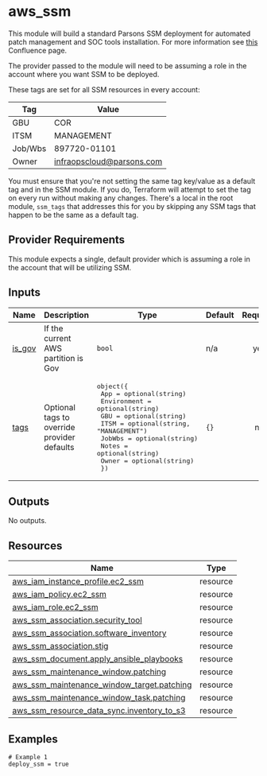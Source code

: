 <!-- BEGIN_TF_DOCS -->
# aws_ssm

This module will build a standard Parsons SSM deployment for automated patch management
and SOC tools installation. For more information see
[this](https://confluence.parsons.com/pages/viewpage.action?pageId=246285338)
Confluence page.

The provider passed to the module will need to be assuming a role in the account
where you want SSM to be deployed.

These tags are set for all SSM resources in every account:

| Tag | Value |
|---|---|
| GBU | COR |
| ITSM | MANAGEMENT |
| Job/Wbs | 897720-01101 |
| Owner | infraopscloud@parsons.com |

You must ensure that you're not setting the same tag key/value as a default tag
and in the SSM module. If you do, Terraform will attempt to set the tag on every run
without making any changes. There's a local in the root module, `ssm_tags` that
addresses this for you by skipping any SSM tags that happen to be the same as a default
tag.

## Provider Requirements

This module expects a single, default provider which is assuming a role in the account
that will be utilizing SSM.

## Inputs

| Name | Description | Type | Default | Required |
|------|-------------|------|---------|:--------:|
| <a name="input_is_gov"></a> [is\_gov](#input\_is\_gov) | If the current AWS partition is Gov | `bool` | n/a | yes |
| <a name="input_tags"></a> [tags](#input\_tags) | Optional tags to override provider defaults | <pre>object({<br>    App         = optional(string)<br>    Environment = optional(string)<br>    GBU         = optional(string)<br>    ITSM        = optional(string, "MANAGEMENT")<br>    JobWbs      = optional(string)<br>    Notes       = optional(string)<br>    Owner       = optional(string)<br>  })</pre> | `{}` | no |

## Outputs

No outputs.

## Resources

| Name | Type |
|------|------|
| [aws_iam_instance_profile.ec2_ssm](https://registry.terraform.io/providers/hashicorp/aws/latest/docs/resources/iam_instance_profile) | resource |
| [aws_iam_policy.ec2_ssm](https://registry.terraform.io/providers/hashicorp/aws/latest/docs/resources/iam_policy) | resource |
| [aws_iam_role.ec2_ssm](https://registry.terraform.io/providers/hashicorp/aws/latest/docs/resources/iam_role) | resource |
| [aws_ssm_association.security_tool](https://registry.terraform.io/providers/hashicorp/aws/latest/docs/resources/ssm_association) | resource |
| [aws_ssm_association.software_inventory](https://registry.terraform.io/providers/hashicorp/aws/latest/docs/resources/ssm_association) | resource |
| [aws_ssm_association.stig](https://registry.terraform.io/providers/hashicorp/aws/latest/docs/resources/ssm_association) | resource |
| [aws_ssm_document.apply_ansible_playbooks](https://registry.terraform.io/providers/hashicorp/aws/latest/docs/resources/ssm_document) | resource |
| [aws_ssm_maintenance_window.patching](https://registry.terraform.io/providers/hashicorp/aws/latest/docs/resources/ssm_maintenance_window) | resource |
| [aws_ssm_maintenance_window_target.patching](https://registry.terraform.io/providers/hashicorp/aws/latest/docs/resources/ssm_maintenance_window_target) | resource |
| [aws_ssm_maintenance_window_task.patching](https://registry.terraform.io/providers/hashicorp/aws/latest/docs/resources/ssm_maintenance_window_task) | resource |
| [aws_ssm_resource_data_sync.inventory_to_s3](https://registry.terraform.io/providers/hashicorp/aws/latest/docs/resources/ssm_resource_data_sync) | resource |

## Examples

```hcl
# Example 1
deploy_ssm = true
```
<!-- END_TF_DOCS -->